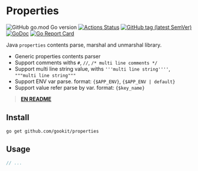 # Properties

![GitHub go.mod Go version](https://img.shields.io/github/go-mod/go-version/gookit/properties?style=flat-square)
[![Actions Status](https://github.com/gookit/properties/workflows/action-tests/badge.svg)](https://github.com/gookit/properties/actions)
[![GitHub tag (latest SemVer)](https://img.shields.io/github/tag/gookit/properties)](https://github.com/gookit/properties)
[![GoDoc](https://godoc.org/github.com/gookit/properties?status.svg)](https://pkg.go.dev/github.com/gookit/properties/v3)
[![Go Report Card](https://goreportcard.com/badge/github.com/gookit/properties)](https://goreportcard.com/report/github.com/gookit/properties)

Java `properties` contents parse, marshal and unmarshal library.

- Generic properties contents parser
- Support comments withs `#`, `//`, `/* multi line comments */`
- Support multi line string value, withs `'''multi line string''''`, `"""multi line string"""`
- Support ENV var parse. format: `{$APP_ENV}`, `{$APP_ENV | default}`
- Support value refer parse by var. format: `{$key_name}`

> **[EN README](README.md)**

## Install

```shell
go get github.com/gookit/properties
```

## Usage

```go
// ...
```

